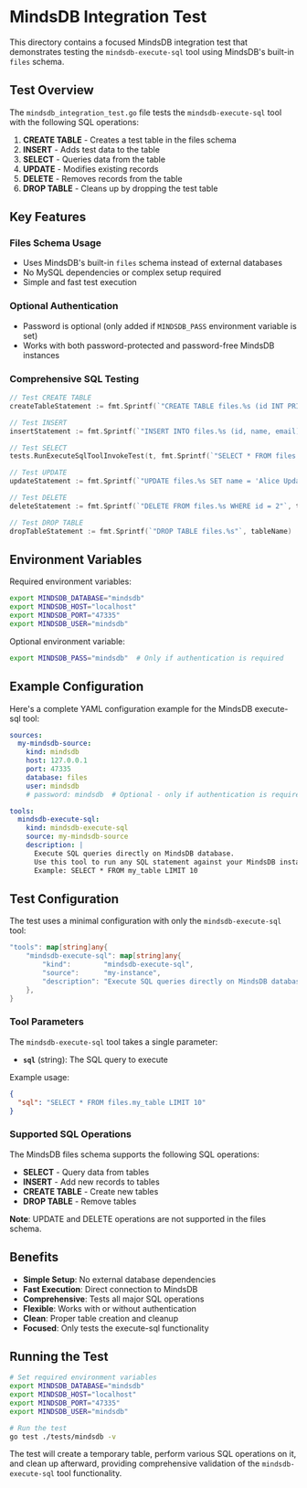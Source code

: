 # MindsDB Integration Test

This directory contains a focused MindsDB integration test that demonstrates testing the `mindsdb-execute-sql` tool using MindsDB's built-in `files` schema.

## Test Overview

The `mindsdb_integration_test.go` file tests the `mindsdb-execute-sql` tool with the following SQL operations:

1. **CREATE TABLE** - Creates a test table in the files schema
2. **INSERT** - Adds test data to the table
3. **SELECT** - Queries data from the table
4. **UPDATE** - Modifies existing records
5. **DELETE** - Removes records from the table
6. **DROP TABLE** - Cleans up by dropping the test table

## Key Features

### Files Schema Usage
- Uses MindsDB's built-in `files` schema instead of external databases
- No MySQL dependencies or complex setup required
- Simple and fast test execution

### Optional Authentication
- Password is optional (only added if `MINDSDB_PASS` environment variable is set)
- Works with both password-protected and password-free MindsDB instances

### Comprehensive SQL Testing
```go
// Test CREATE TABLE
createTableStatement := fmt.Sprintf(`"CREATE TABLE files.%s (id INT PRIMARY KEY, name VARCHAR(255), email VARCHAR(255))"`, tableName)

// Test INSERT
insertStatement := fmt.Sprintf(`"INSERT INTO files.%s (id, name, email) VALUES (1, 'Alice', 'alice@example.com'), (2, 'Bob', 'bob@example.com')"`, tableName)

// Test SELECT
tests.RunExecuteSqlToolInvokeTest(t, fmt.Sprintf(`"SELECT * FROM files.%s;"`, tableName), selectTableWant)

// Test UPDATE
updateStatement := fmt.Sprintf(`"UPDATE files.%s SET name = 'Alice Updated' WHERE id = 1"`, tableName)

// Test DELETE
deleteStatement := fmt.Sprintf(`"DELETE FROM files.%s WHERE id = 2"`, tableName)

// Test DROP TABLE
dropTableStatement := fmt.Sprintf(`"DROP TABLE files.%s"`, tableName)
```

## Environment Variables

Required environment variables:
```bash
export MINDSDB_DATABASE="mindsdb"
export MINDSDB_HOST="localhost"
export MINDSDB_PORT="47335"
export MINDSDB_USER="mindsdb"
```

Optional environment variable:
```bash
export MINDSDB_PASS="mindsdb"  # Only if authentication is required
```

## Example Configuration

Here's a complete YAML configuration example for the MindsDB execute-sql tool:

```yaml
sources:
  my-mindsdb-source:
    kind: mindsdb
    host: 127.0.0.1
    port: 47335
    database: files
    user: mindsdb
    # password: mindsdb  # Optional - only if authentication is required

tools:
  mindsdb-execute-sql:
    kind: mindsdb-execute-sql
    source: my-mindsdb-source
    description: |
      Execute SQL queries directly on MindsDB database.
      Use this tool to run any SQL statement against your MindsDB instance.
      Example: SELECT * FROM my_table LIMIT 10
```

## Test Configuration

The test uses a minimal configuration with only the `mindsdb-execute-sql` tool:

```go
"tools": map[string]any{
    "mindsdb-execute-sql": map[string]any{
        "kind":        "mindsdb-execute-sql",
        "source":      "my-instance",
        "description": "Execute SQL queries directly on MindsDB database. Use this tool to run any SQL statement against your MindsDB instance. Example: SELECT * FROM my_table LIMIT 10",
    },
}
```

### Tool Parameters

The `mindsdb-execute-sql` tool takes a single parameter:

- **`sql`** (string): The SQL query to execute

Example usage:
```json
{
  "sql": "SELECT * FROM files.my_table LIMIT 10"
}
```

### Supported SQL Operations

The MindsDB files schema supports the following SQL operations:

- **SELECT** - Query data from tables
- **INSERT** - Add new records to tables  
- **CREATE TABLE** - Create new tables
- **DROP TABLE** - Remove tables

**Note**: UPDATE and DELETE operations are not supported in the files schema.

## Benefits

- **Simple Setup**: No external database dependencies
- **Fast Execution**: Direct connection to MindsDB
- **Comprehensive**: Tests all major SQL operations
- **Flexible**: Works with or without authentication
- **Clean**: Proper table creation and cleanup
- **Focused**: Only tests the execute-sql functionality

## Running the Test

```bash
# Set required environment variables
export MINDSDB_DATABASE="mindsdb"
export MINDSDB_HOST="localhost"
export MINDSDB_PORT="47335"
export MINDSDB_USER="mindsdb"

# Run the test
go test ./tests/mindsdb -v
```

The test will create a temporary table, perform various SQL operations on it, and clean up afterward, providing comprehensive validation of the `mindsdb-execute-sql` tool functionality. 